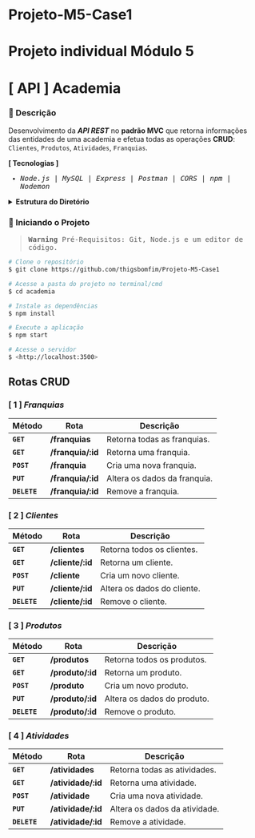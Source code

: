 # Projeto-M5-Case1

# Projeto individual Módulo 5



# [ API ] Academia
### 📑 Descrição
Desenvolvimento da <em>**API REST**</em> no **padrão MVC** que retorna informações das entidades de uma academia e efetua todas as operações **CRUD**: ``Clientes``, ``Produtos``, ``Atividades``, ``Franquias``.




**[ Tecnologias ]**

<samp>
  
- <em>Node.js</em> | <em>MySQL</em> | <em>Express</em> | <em>Postman</em> | <em>CORS</em> | <em>npm</em> | <em>Nodemon</em>
  
</samp>

<details>
<summary>  
  <strong>Estrutura do Diretório</strong>
</summary>
<br>

```
src/
├─ controllers/
│  ├─ clientesControl.js
│  ├─ produtosControl.js
│  ├─ atividadeControl.js
│  └─ franquiasControl.js
├─ models/
│  ├─ Clientes.js
│  ├─ Produtos.js
│  ├─ Atividade.js
│  └─ Franquias.js
├─ database/
│  ├─ db.sql
│  └─ database.js
├─ routes/
│  ├─ clientes.js
│  ├─ produtos.js
│  ├─ atividades.js
│  └─ franquias.js
└─ main.js
```

</details>


### 🎲 Iniciando o Projeto


<samp>
  
> **Warning** 
> Pré-Requisitos: Git, Node.js e um editor de código.

</samp>

```bash
# Clone o repositório
$ git clone https://github.com/thigsbomfim/Projeto-M5-Case1

# Acesse a pasta do projeto no terminal/cmd
$ cd academia

# Instale as dependências
$ npm install

# Execute a aplicação 
$ npm start

# Acesse o servidor
$ <http://localhost:3500>
```

## Rotas CRUD

### [ 1 ] <em>Franquias</em>

| Método | Rota | Descrição |
| ------ | ----- | ----------- |
| **`GET`** | **/franquias** | Retorna todas as franquias. |
|  **`GET`** | **/franquia/:id** | Retorna uma franquia. |
|  **`POST`** | **/franquia** | Cria uma nova franquia.  |
|  **`PUT`** | **/franquia/:id** | Altera os dados da franquia.
|  **`DELETE`** | **/franquia/:id** | Remove a franquia.
  
### [ 2 ] <em>Clientes</em>

| Método | Rota | Descrição |
| ------ | ----- | ----------- |
|  **`GET`** | **/clientes** | Retorna todos os clientes. |
|  **`GET`** | **/cliente/:id** | Retorna um cliente. |
|  **`POST`** | **/cliente** | Cria um novo cliente.  |
|  **`PUT`** | **/cliente/:id** | Altera os dados do cliente.
|  **`DELETE`** | **/cliente/:id** | Remove o cliente.
  
  
### [ 3 ] <em>Produtos</em>

| Método | Rota | Descrição |
| ------ | ----- | ----------- |
|  **`GET`** | **/produtos** | Retorna todos os produtos. |
|  **`GET`** | **/produto/:id** | Retorna um produto. |
|  **`POST`** | **/produto** | Cria um novo produto.  |
|  **`PUT`** | **/produto/:id** | Altera os dados do produto.
|  **`DELETE`** | **/produto/:id** | Remove o produto.


### [ 4 ] <em>Atividades</em>

| Método | Rota | Descrição |
| ------ | ----- | ----------- |
|  **`GET`** | **/atividades** | Retorna todas as atividades. |
|  **`GET`** | **/atividade/:id** |  Retorna uma atividade. |
|  **`POST`** | **/atividade** | Cria uma nova atividade.  |
|  **`PUT`** | **/atividade/:id** | Altera os dados da atividade.
|  **`DELETE`** | **/atividade/:id** | Remove a atividade.
  

